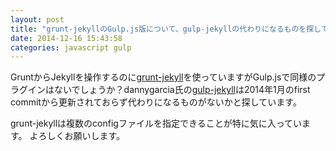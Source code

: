```yaml
---
layout: post
title: "grunt-jekyllのGulp.js版について、gulp-jekyllの代わりになるものを探しています"
date: 2014-12-16 15:43:58
categories: javascript gulp
---
```

<p>GruntからJekyllを操作するのに<a href="https://github.com/dannygarcia/grunt-jekyll" rel="nofollow">grunt-jekyll</a>を使っていますがGulp.jsで同様のプラグインはないでしょうか？dannygarcia氏の<a href="https://github.com/dannygarcia/gulp-jekyll" rel="nofollow">gulp-jekyll</a>は2014年1月のfirst commitから更新されておらず代わりになるものがないかと探しています。</p>

<p>grunt-jekyllは複数のconfigファイルを指定できることが特に気に入っています。
よろしくお願いします。</p>
